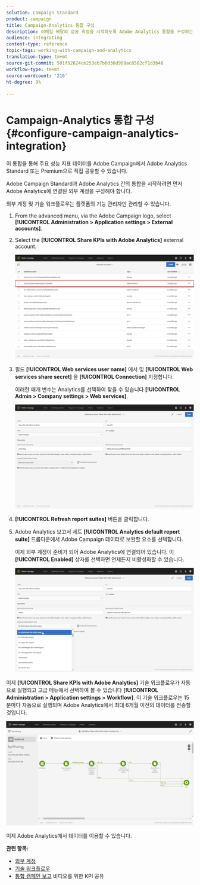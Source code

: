 ```yaml
---
solution: Campaign Standard
product: campaign
title: Campaign-Analytics 통합 구성
description: 이메일 배달의 성공 측정을 시작하도록 Adobe Analytics 통합을 구성하는 방법을 알아봅니다.
audience: integrating
content-type: reference
topic-tags: working-with-campaign-and-analytics
translation-type: tm+mt
source-git-commit: 501f52624ce253eb7b0d36d908ac8502cf1d3b48
workflow-type: tm+mt
source-wordcount: '216'
ht-degree: 9%

---
```



# Campaign-Analytics 통합 구성{#configure-campaign-analytics-integration}

이 통합을 통해 주요 성능 지표 데이터를 Adobe Campaign에서 Adobe Analytics Standard 또는 Premium으로 직접 공유할 수 있습니다.

Adobe Campaign Standard과 Adobe Analytics 간의 통합을 시작하려면 먼저 Adobe Analytics에 연결된 외부 계정을 구성해야 합니다.

외부 계정 및 기술 워크플로우는 플랫폼의 기능 관리자만 관리할 수 있습니다.

1. From the advanced menu, via the Adobe Campaign logo, select **[!UICONTROL Administration > Application settings > External accounts]**.
1. Select the **[!UICONTROL Share KPIs with Adobe Analytics]** external account.

   ![](assets/analytics_2.png)

1. 필드 **[!UICONTROL Web services user name]** 에서 및 **[!UICONTROL Web services share secret]** 을 **[!UICONTROL Connection]** 지정합니다.

   이러한 매개 변수는 Analytics를 선택하여 찾을 수 있습니다 **[!UICONTROL Admin > Company settings > Web services]**.

   ![](assets/analytics_1.png)

1. **[!UICONTROL Refresh report suites]** 버튼을 클릭합니다.
1. Adobe Analytics 보고서 세트 **[!UICONTROL Analytics default report suite]** 드롭다운에서 Adobe Campaign 데이터로 보완할 요소를 선택합니다.

   이제 외부 계정이 준비가 되어 Adobe Analytics에 연결되어 있습니다. 이 **[!UICONTROL Enabled]** 상자를 선택하면 언제든지 비활성화할 수 있습니다.

   ![](assets/analytics.png)

이제 **[!UICONTROL Share KPIs with Adobe Analytics]** 기술 워크플로우가 자동으로 실행되고 고급 메뉴에서 선택하여 볼 수 있습니다 **[!UICONTROL Administration > Application settings > Workflow]**. 이 기술 워크플로우는 15분마다 자동으로 실행되며 Adobe Analytics에서 최대 6개월 이전의 데이터를 전송할 것입니다.

![](assets/analytics_3.png)

이제 Adobe Analytics에서 데이터를 이용할 수 있습니다.

**관련 항목:**

* [외부 계정](../../administration/using/external-accounts.md)
* [기술 워크플로우](../../administration/using/technical-workflows.md)
* [통합 캠페인 보고](https://helpx.adobe.com/marketing-cloud/how-to/email-marketing.html) 비디오를 위한 KPI 공유

